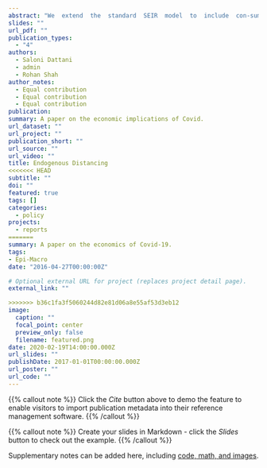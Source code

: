```yaml
---
abstract: "We  extend  the  standard  SEIR  model  to  include  con-sumption  and  labour  decisions  of  households  to  capture  endoge-nous variations in the transmission rates of a viral infection in thepresence  of  aggregate  uncertainty  about  policy  intervention.   Weexplore  and  contrast  the  economic  and  epidemiological  effects  ofvarious  policy  interventions:  a  baseline  laissez-faire  decentralisedequilibrium  with  no  policy  intervention,  severe  restrictions,  mod-erate restrictions, and a conditional lockdown based on the numberof  hospital  admissions.   In  the  baseline  version  of  the  model,  theendogenous response of economic agents in a perfect foresight equi-librium  with  no  policy  uncertainty  leads  to  a  reduction  of  outputof  nearly60%.   This  is  associated  with  a  very  large  decrease  inwelfare,  which  is  reduced  in  all  the  scenarios  in  which  policy  canbe  implemented,  even  if  the  government  never  decides  to  do  so.However,  we  find  that  these  gains  to  welfare  are  small  in  magni-tude  compared  to  the  welfare  cost  of  the  pandemic,  and  that  thesocial welfare associated with no intervention increases relative toall of the intervention scenarios as the pandemic progresses.  Thissuggests that while policy measures may be optimal ex ante, in theabsence of a plausible vaccine or treatment, support for restrictionsmay wane considerably over time."
slides: ""
url_pdf: ""
publication_types:
  - "4"
authors:
  - Saloni Dattani
  - admin
  - Rohan Shah
author_notes:
  - Equal contribution
  - Equal contribution
  - Equal contribution
publication: 
summary: A paper on the economic implications of Covid.
url_dataset: ""
url_project: ""
publication_short: ""
url_source: ""
url_video: ""
title: Endogenous Distancing
<<<<<<< HEAD
subtitle: ""
doi: ""
featured: true
tags: []
categories:
  - policy
projects:
  - reports
=======
summary: A paper on the economics of Covid-19.
tags:
- Epi-Macro
date: "2016-04-27T00:00:00Z"

# Optional external URL for project (replaces project detail page).
external_link: ""

>>>>>>> b36c1fa3f5060244d82e81d06a8e55af53d3eb12
image:
  caption: ""
  focal_point: center
  preview_only: false
  filename: featured.png
date: 2020-02-19T14:00:00.000Z
url_slides: ""
publishDate: 2017-01-01T00:00:00.000Z
url_poster: ""
url_code: ""
---
```

{{% callout note %}}
Click the *Cite* button above to demo the feature to enable visitors to import publication metadata into their reference management software.
{{% /callout %}}

{{% callout note %}}
Create your slides in Markdown - click the *Slides* button to check out the example.
{{% /callout %}}

Supplementary notes can be added here, including [code, math, and images](https://wowchemy.com/docs/writing-markdown-latex/).
